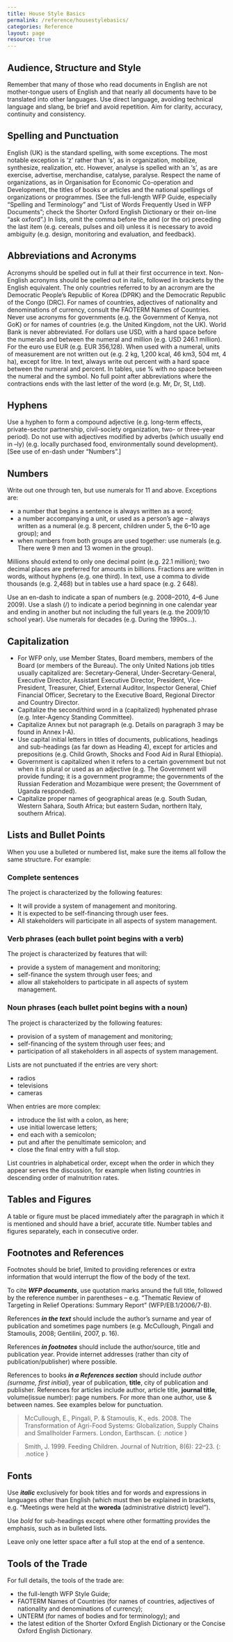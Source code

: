 ```yaml
---
title: House Style Basics
permalink: /reference/housestylebasics/
categories: Reference
layout: page
resource: true
---
```




## Audience, Structure and Style
Remember that many of those who read documents in English are not mother-tongue users of English and that nearly all documents have to be translated into other languages. Use direct language, avoiding technical language and slang, be brief and avoid repetition. Aim for clarity, accuracy, continuity and consistency.

## Spelling and Punctuation
English (UK) is the standard spelling, with some exceptions. The most notable exception is ‘z’ rather than ‘s’, as in organization, mobilize, synthesize, realization, etc. However, analyse is spelled with an ‘s’, as are exercise, advertise, merchandise, catalyse, paralyse. Respect the name of organizations, as in Organisation for Economic Co-operation and Development, the titles of books or articles and the national spellings of organizations or programmes. (See the full-length WFP Guide, especially “Spelling and Terminology” and “List of Words Frequently Used in WFP Documents”; check the Shorter Oxford English Dictionary or their on-line “ask oxford”.)
In lists, omit the comma before the and (or the or) preceding the last item (e.g. cereals, pulses and oil) unless it is necessary to avoid ambiguity (e.g. design, monitoring and evaluation, and feedback).

## Abbreviations and Acronyms
Acronyms should be spelled out in full at their first occurrence in text.
Non-English acronyms should be spelled out in italic, followed in brackets by the English equivalent.
The only countries referred to by an acronym are the Democratic People’s Republic of Korea (DPRK) and the Democratic Republic of the Congo (DRC). For names of countries, adjectives of nationality and denominations of currency, consult the FAOTERM Names of Countries.
Never use acronyms for governments (e.g. the Government of Kenya, not GoK) or for names of countries (e.g. the United Kingdom, not the UK). World Bank is never abbreviated.
For dollars use USD, with a hard space before the numerals and between the numeral and million (e.g. USD 246.1 million). For the euro use EUR (e.g. EUR 356,128).
When used with a numeral, units of measurement are not written out (e.g. 2 kg, 1,200 kcal, 46 km3, 504 mt, 4 ha), except for litre.
In text, always write out percent with a hard space between the numeral and percent. In tables, use % with no space between the numeral and the symbol.
No full point after abbreviations where the contractions ends with the last letter of the word (e.g. Mr, Dr, St, Ltd).

## Hyphens
Use a hyphen to form a compound adjective (e.g. long-term effects, private-sector partnership, civil-society organization, two- or three-year period). Do not use with adjectives modified by adverbs (which usually end in –ly) (e.g. locally purchased food, environmentally sound development). [See use of en-dash under “Numbers”.]

## Numbers
Write out one through ten, but use numerals for 11 and above. Exceptions are:

* a number that begins a sentence is always written as a word;
* a number accompanying a unit, or used as a person’s age – always written as a
numeral (e.g. 8 percent, children under 5, the 6–10 age group); and
* when numbers from both groups are used together: use numerals (e.g. There were 9
men and 13 women in the group).

Millions should extend to only one decimal point (e.g. 22.1 million); two decimal places are preferred for amounts in billions. Fractions are written in words, without hyphens (e.g. one third). In text, use a comma to divide thousands (e.g. 2,468) but in tables use a hard space (e.g. 2 648).

Use an en-dash to indicate a span of numbers (e.g. 2008–2010, 4–6 June 2009). Use a slash (/) to indicate a period beginning in one calendar year and ending in another but not including the full years (e.g. the 2009/10 school year). Use numerals for decades (e.g. During the 1990s...).

## Capitalization
* For WFP only, use Member States, Board members, members of the Board (or members of the Bureau). The only United Nations job titles usually capitalized are: Secretary-General, Under-Secretary-General, Executive Director, Assistant Executive Director, President, Vice-President, Treasurer, Chief, External Auditor, Inspector General, Chief Financial Officer, Secretary to the Executive Board, Regional Director and Country Director.
* Capitalize the second/third word in a (capitalized) hyphenated phrase (e.g. Inter-Agency Standing Committee).
* Capitalize Annex but not paragraph (e.g. Details on paragraph 3 may be found in Annex I-A).
* Use capital initial letters in titles of documents, publications, headings and sub-headings (as far down as Heading 4), except for articles and prepositions (e.g. Child Growth, Shocks and Food Aid in Rural Ethiopia).
* Government is capitalized when it refers to a certain government but not when it is plural or used as an adjective (e.g. The Government will provide funding; it is a government programme; the governments of the Russian Federation and Mozambique were present; the Government of Uganda responded).
* Capitalize proper names of geographical areas (e.g. South Sudan, Western Sahara, South Africa; but eastern Sudan, northern Italy, southern Africa).


## Lists and Bullet Points
When you use a bulleted or numbered list, make sure the items all follow the same structure. For example:


### Complete sentences
The project is characterized by the following features:

* It will provide a system of management and monitoring.
* It is expected to be self-financing through user fees.
* All stakeholders will participate in all aspects of system management.

### Verb phrases (each bullet point begins with a verb)
The project is characterized by features that will:

* provide a system of management and monitoring;
* self-finance the system through user fees; and
* allow all stakeholders to participate in all aspects of system management.

### Noun phrases (each bullet point begins with a noun)
The project is characterized by the following features:

* provision of a system of management and monitoring;
* self-financing of the system through user fees; and
* participation of all stakeholders in all aspects of system management.

Lists are not punctuated if the entries are very short:

* radios
* televisions
* cameras

When entries are more complex:

* introduce the list with a colon, as here;
* use initial lowercase letters;
* end each with a semicolon;
* put and after the penultimate semicolon; and
* close the final entry with a full stop.

List countries in alphabetical order, except when the order in which they appear serves the discussion, for example when listing countries in descending order of malnutrition rates.

## Tables and Figures

A table or figure must be placed immediately after the paragraph in which it is mentioned and should have a brief, accurate title. Number tables and figures separately, each in consecutive order.

## Footnotes and References

Footnotes should be brief, limited to providing references or extra information that would interrupt the flow of the body of the text.

To cite __*WFP documents*__, use quotation marks around the full title, followed by the reference number in parentheses – e.g. “Thematic Review of Targeting in Relief Operations: Summary Report” (WFP/EB.1/2006/7-B).

References __*in the text*__ should include the author’s surname and year of publication and sometimes page numbers (e.g. McCullough, Pingali and Stamoulis, 2008; Gentilini, 2007, p. 16).


References __*in footnotes*__ should include the author/source, title and publication year. Provide internet addresses (rather than city of publication/publisher) where possible.

References to books __*in a References section*__ should include *author (surname, first initial)*, year of publication, __title__, city of publication and publisher. References for articles include author, article title, __journal title__, volume(issue number): page numbers. For more than one author, use & between names. See examples below for punctuation.

> McCullough, E., Pingali, P. & Stamoulis, K., eds. 2008. The Transformation of Agri-Food Systems: Globalization, Supply Chains and Smallholder Farmers. London, Earthscan.
{: .notice }

> Smith, J. 1999. Feeding Children. Journal of Nutrition, 8(6): 22–23.
{: .notice }

## Fonts

Use __*italic*__ exclusively for book titles and for words and expressions in languages other than English (which must then be explained in brackets, e.g. “Meetings were held at the __woreda__ (administrative district) level”).

Use *bold* for sub-headings except where other formatting provides the emphasis, such as in bulleted lists.

Leave only one letter space after a full stop at the end of a sentence.

## Tools of the Trade

For full details, the tools of the trade are:

* the full-length WFP Style Guide;
* FAOTERM Names of Countries (for names of countries, adjectives of
nationality and denominations of currency);
* UNTERM (for names of bodies and for terminology); and
* the latest edition of the Shorter Oxford English Dictionary or the Concise
Oxford English Dictionary.